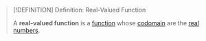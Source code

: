 >[!DEFINITION] Definition: Real-Valued Function
>
>A **real-valued function** is a [function](../Functions/index.md) whose [codomain](../Functions/index.md) are the [real numbers](../../../Algebra/Fields/Real%20Numbers/The%20Field%20of%20the%20Real%20Numbers.md).
>